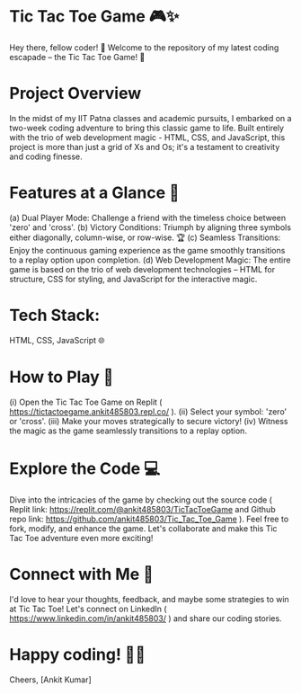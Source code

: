   
# Tic Tac Toe Game 🎮✨

Hey there, fellow coder! 👋 Welcome to the repository of my latest coding escapade – the Tic Tac Toe Game! 🚀

# Project Overview
In the midst of my IIT Patna classes and academic pursuits, I embarked on a two-week coding adventure to bring this classic game to life. Built entirely with the trio of web development magic - HTML, CSS, and JavaScript, this project is more than just a grid of Xs and Os; it's a testament to creativity and coding finesse.

# Features at a Glance 🌟
(a) Dual Player Mode: Challenge a friend with the timeless choice between 'zero' and 'cross'.
(b) Victory Conditions: Triumph by aligning three symbols either diagonally, column-wise, or row-wise. 🏆
(c) Seamless Transitions: Enjoy the continuous gaming experience as the game smoothly transitions to a replay option upon completion.
(d) Web Development Magic: The entire game is based on the trio of web development technologies – HTML for structure, CSS for styling, and JavaScript for the interactive magic.

# Tech Stack: 
HTML, CSS, JavaScript 🌐

# How to Play 🎲
(i) Open the Tic Tac Toe Game on Replit  ( https://tictactoegame.ankit485803.repl.co/ ).
(ii) Select your symbol: 'zero' or 'cross'.
(iii) Make your moves strategically to secure victory!
(iv) Witness the magic as the game seamlessly transitions to a replay option.

# Explore the Code 💻
Dive into the intricacies of the game by checking out the source code  ( Replit link:  https://replit.com/@ankit485803/TicTacToeGame     and Github repo link:  https://github.com/ankit485803/Tic_Tac_Toe_Game ). Feel free to fork, modify, and enhance the game. Let's collaborate and make this Tic Tac Toe adventure even more exciting!

# Connect with Me 🚀
I'd love to hear your thoughts, feedback, and maybe some strategies to win at Tic Tac Toe! Let's connect on LinkedIn (  https://www.linkedin.com/in/ankit485803/  ) and share our coding stories.

# Happy coding! 🚀✨
Cheers,
[Ankit Kumar]


